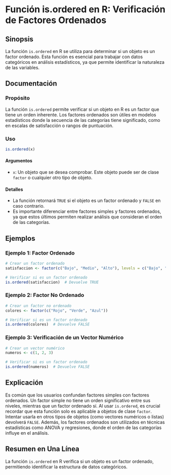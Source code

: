 <!--
Meta Description: # Función is.ordered en R: Verificación de Factores Ordenados ## Sinopsis La función `is.ordered` en R se utiliza para determinar si un objeto es un f...
Meta Keywords: factor, ordenado, ordered, que, función
-->

# Función is.ordered en R: Verificación de Factores Ordenados

## Sinopsis
La función `is.ordered` en R se utiliza para determinar si un objeto es un factor ordenado. Esta función es esencial para trabajar con datos categóricos en análisis estadísticos, ya que permite identificar la naturaleza de las variables.

## Documentación
### Propósito
La función `is.ordered` permite verificar si un objeto en R es un factor que tiene un orden inherente. Los factores ordenados son útiles en modelos estadísticos donde la secuencia de las categorías tiene significado, como en escalas de satisfacción o rangos de puntuación.

### Uso
```R
is.ordered(x)
```

#### Argumentos
- `x`: Un objeto que se desea comprobar. Este objeto puede ser de clase `factor` o cualquier otro tipo de objeto.

#### Detalles
- La función retornará `TRUE` si el objeto es un factor ordenado y `FALSE` en caso contrario.
- Es importante diferenciar entre factores simples y factores ordenados, ya que estos últimos permiten realizar análisis que consideran el orden de las categorías.

## Ejemplos

### Ejemplo 1: Factor Ordenado
```R
# Crear un factor ordenado
satisfaccion <- factor(c("Bajo", "Medio", "Alto"), levels = c("Bajo", "Medio", "Alto"), ordered = TRUE)

# Verificar si es un factor ordenado
is.ordered(satisfaccion)  # Devuelve TRUE
```

### Ejemplo 2: Factor No Ordenado
```R
# Crear un factor no ordenado
colores <- factor(c("Rojo", "Verde", "Azul"))

# Verificar si es un factor ordenado
is.ordered(colores)  # Devuelve FALSE
```

### Ejemplo 3: Verificación de un Vector Numérico
```R
# Crear un vector numérico
numeros <- c(1, 2, 3)

# Verificar si es un factor ordenado
is.ordered(numeros)  # Devuelve FALSE
```

## Explicación
Es común que los usuarios confundan factores simples con factores ordenados. Un factor simple no tiene un orden significativo entre sus niveles, mientras que un factor ordenado sí. Al usar `is.ordered`, es crucial recordar que esta función solo es aplicable a objetos de clase `factor`. Intentar usarla en otros tipos de objetos (como vectores numéricos o listas) devolverá `FALSE`. Además, los factores ordenados son utilizados en técnicas estadísticas como ANOVA y regresiones, donde el orden de las categorías influye en el análisis.

## Resumen en Una Línea
La función `is.ordered` en R verifica si un objeto es un factor ordenado, permitiendo identificar la estructura de datos categóricos.